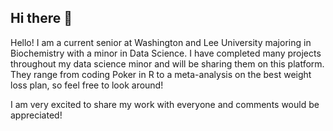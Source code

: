 ## Hi there 👋


Hello! I am a current senior at Washington and Lee University majoring in Biochemistry with a minor in Data Science. I have completed many projects throughout my data science minor and will be sharing them on this platform. They range from coding Poker in R to a meta-analysis on the best weight loss plan, so feel free to look around!

I am very excited to share my work with everyone and comments would be appreciated!

